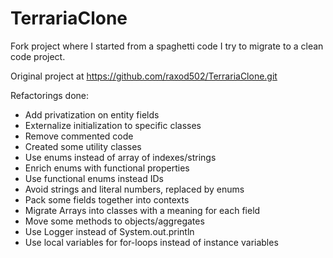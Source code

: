 # TerrariaClone

Fork project where I started from a spaghetti code I try to migrate to a clean code project.

Original project at https://github.com/raxod502/TerrariaClone.git

Refactorings done:
* Add privatization on entity fields
* Externalize initialization to specific classes
* Remove commented code
* Created some utility classes
* Use enums instead of array of indexes/strings
* Enrich enums with functional properties
* Use functional enums instead IDs 
* Avoid strings and literal numbers, replaced by enums
* Pack some fields together into contexts
* Migrate Arrays into classes with a meaning for each field
* Move some methods to objects/aggregates
* Use Logger instead of System.out.println
* Use local variables for for-loops instead of instance variables

[terraria]: https://terraria.org/
